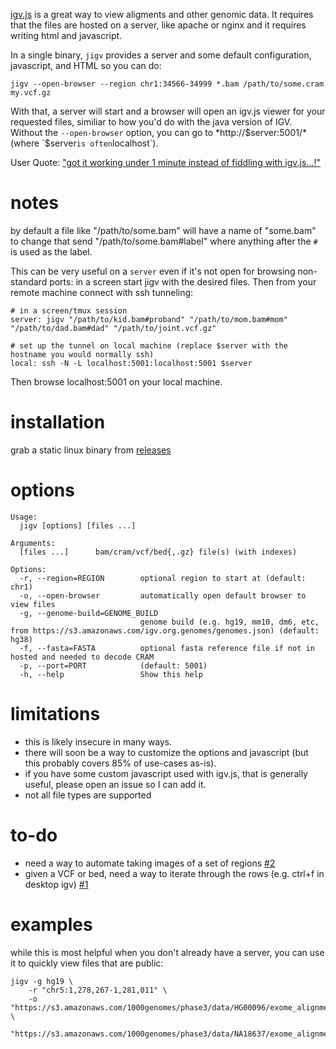 [igv.js](https://github.com/igvteam/igv.js) is a great way to view aligments and other genomic data. 
It requires that the files are hosted on a server, like apache or nginx and it requires writing html and
javascript.

In a single binary, `jigv` provides a server and some default configuration,
javascript, and HTML so you can do:

```
jigv --open-browser --region chr1:34566-34999 *.bam /path/to/some.cram my.vcf.gz
```
With that, a server will start and a browser will open an igv.js viewer for your requested files, 
similiar to how you'd do with the java version of IGV. Without the `--open-browser` option, you can
go to *http://$server:5001/* (where `$server` is often `localhost`).


User Quote: ["got it working under 1 minute instead of fiddling with igv.js...!"](https://twitter.com/wendyWongSW/status/1239935250559569922)

# notes

by default a file like "/path/to/some.bam" will have a name of "some.bam" to change that send "/path/to/some.bam#label"
where anything after the `#` is used as the label.

This can be very useful on a `server` even if it's not open for browsing non-standard ports: in a screen start jigv with the desired files. 
Then from your remote machine connect with ssh tunneling:

```
# in a screen/tmux session
server: jigv "/path/to/kid.bam#proband" "/path/to/mom.bam#mom" "/path/to/dad.bam#dad" "/path/to/joint.vcf.gz"

# set up the tunnel on local machine (replace $server with the hostname you would normally ssh)
local: ssh -N -L localhost:5001:localhost:5001 $server
```

Then browse localhost:5001 on your local machine.

# installation

grab a static linux binary from [releases](https://github.com/brentp/jigv/releases/latest)

# options

```
Usage:
  jigv [options] [files ...]

Arguments:
  [files ...]      bam/cram/vcf/bed{,.gz} file(s) (with indexes)

Options:
  -r, --region=REGION        optional region to start at (default: chr1)
  -o, --open-browser         automatically open default browser to view files
  -g, --genome-build=GENOME_BUILD
                             genome build (e.g. hg19, mm10, dm6, etc, from https://s3.amazonaws.com/igv.org.genomes/genomes.json) (default: hg38)
  -f, --fasta=FASTA          optional fasta reference file if not in hosted and needed to decode CRAM
  -p, --port=PORT            (default: 5001)
  -h, --help                 Show this help
```

# limitations

+ this is likely insecure in many ways.
+ there will soon be a way to customize the options and javascript (but this probably covers 85% of use-cases as-is).
+ if you have some custom javascript used with igv.js, that is generally useful, please open an issue so I can add it.
+ not all file types are supported

# to-do
+ need a way to automate taking images of a set of regions [#2](https://github.com/brentp/jigv/issues/2)
+ given a VCF or bed, need a way to iterate through the rows (e.g. ctrl+f in desktop igv) [#1](https://github.com/brentp/jigv/issues/1)

# examples

while this is most helpful when you don't already have a server, you can use it to quickly view files
that are public:
```
jigv -g hg19 \
    -r "chr5:1,278,267-1,281,011" \
    -o "https://s3.amazonaws.com/1000genomes/phase3/data/HG00096/exome_alignment/HG00096.mapped.ILLUMINA.bwa.GBR.exome.20120522.bam#kid" \
        "https://s3.amazonaws.com/1000genomes/phase3/data/NA18637/exome_alignment/NA18637.mapped.ILLUMINA.bwa.CHB.exome.20121211.bam#mom"
```

